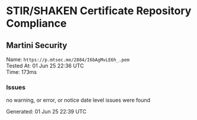 # STIR/SHAKEN Certificate Repository Compliance

## Martini Security

Name: `https://p.mtsec.me/2884/I6bAgMvLE6h_.pem`\
Tested At: 01 Jun 25 22:36 UTC\
Time: 173ms

### Issues

no warning, or error, or notice date level issues were found

Generated: 01 Jun 25 22:39 UTC